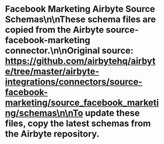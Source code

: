 # Facebook Marketing Airbyte Source Schemas\n\nThese schema files are copied from the Airbyte source-facebook-marketing connector.\n\nOriginal source: https://github.com/airbytehq/airbyte/tree/master/airbyte-integrations/connectors/source-facebook-marketing/source_facebook_marketing/schemas\n\nTo update these files, copy the latest schemas from the Airbyte repository.
